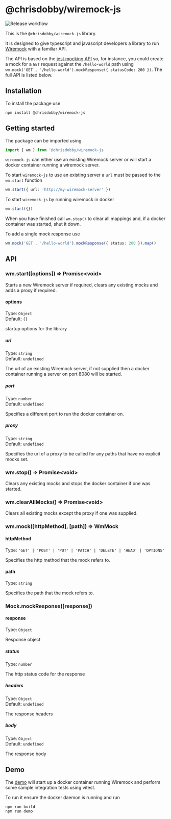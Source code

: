 # @chrisdobby/wiremock-js

![Release workflow](https://github.com/ChrisDobby/wiremock-js/actions/workflows/release.yaml/badge.svg)

This is the `@chrisdobby/wiremock-js` library.

It is designed to give typescript and javascript developers a library to run [Wiremock](https://wiremock.org/) with a familiar API.

The API is based on the [jest mocking API](https://jestjs.io/docs/mock-function-api) so, for instance, you could create a mock for a `GET` request against the `/hello-world` path using `wm.mock('GET', '/hello-world').mockResponse({ statusCode: 200 })`. The full API is listed below.

## Installation

To install the package use

```
npm install @chrisdobby/wiremock-js
```

## Getting started

The package can be imported using

```typescript
import { wm } from '@chrisdobby/wiremock-js
```

`wiremock-js` can either use an existing Wiremock server or will start a docker container running a wiremock server.

To start `wiremock-js` to use an existing server a `url` must be passed to the `wm.start` function

```typescript
wm.start({ url: 'http://my-wiremock-server' })
```

To start `wiremock-js` by running wiremock in docker

```typescript
wm.start({})
```

When you have finished call `wm.stop()` to clear all mappings and, if a docker container was started, shut it down.

To add a single mock response use

```typescript
wm.mock('GET', '/hello-world').mockResponse({ status: 200 }).map()
```

## API

### wm.start([options]) => Promise&lt;void&gt;

Starts a new Wiremock server if required, clears any existing mocks and adds a proxy if required.

#### options

Type: `Object`<br>
Default: `{}`

startup options for the library

##### url

Type: `string`<br>
Default: `undefined`

The url of an existing Wiremock server, if not supplied then a docker container running a server on port 8080 will be started.

##### port

Type: `number`<br>
Default: `undefined`

Specifies a different port to run the docker container on.

##### proxy

Type: `string`<br>
Default: `undefined`

Specifies the url of a proxy to be called for any paths that have no explicit mocks set.

### wm.stop() => Promise&lt;void&gt;

Clears any existing mocks and stops the docker container if one was started.

### wm.clearAllMocks() => Promise&lt;void&gt;

Clears all existing mocks except the proxy if one was supplied.

### wm.mock([httpMethod], [path]) => WmMock

#### httpMethod

Type: `'GET' | 'POST' | 'PUT' | 'PATCH' | 'DELETE' | 'HEAD' | 'OPTIONS'`<br>

Specifies the http method that the mock refers to.

#### path

Type: `string`<br>

Specifies the path that the mock refers to.

### Mock.mockResponse([response])

#### response

Type: `Object`<br>

Response object

##### status

Type: `number`<br>

The http status code for the response

##### headers

Type: `Object`<br>
Default: `undefined`

The response headers

##### body

Type: `Object`<br>
Default: `undefined`

The response body

## Demo

The [demo](../demo/) will start up a docker container running Wiremock and perform some sample integration tests using vitest.

To run it ensure the docker daemon is running and run

```
npm run build
npm run demo
```
